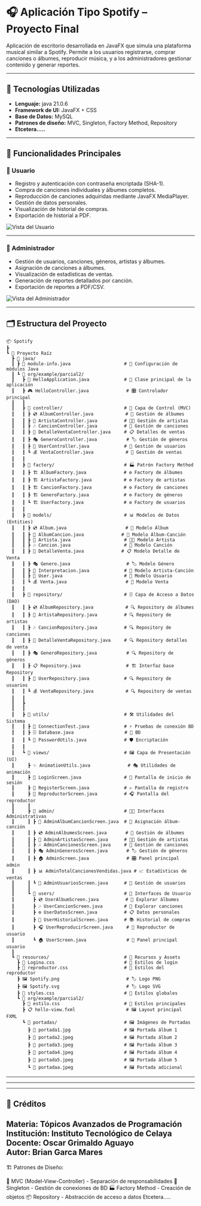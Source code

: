 
# 🎧 Aplicación Tipo Spotify – Proyecto Final

Aplicación de escritorio desarrollada en JavaFX que simula una plataforma musical similar a Spotify. Permite a los usuarios registrarse, comprar canciones o álbumes, reproducir música, y a los administradores gestionar contenido y generar reportes.

---

## 📌 Tecnologías Utilizadas

- **Lenguaje:** java 21.0.6 
- **Framework de UI:** JavaFX + CSS
- **Base de Datos:** MySQL
- **Patrones de diseño:** MVC, Singleton, Factory Method, Repository
- **Etcetera.....**
---

## 🧾 Funcionalidades Principales

### 👤 Usuario
- Registro y autenticación con contraseña encriptada (SHA-1).
- Compra de canciones individuales y álbumes completos.
- Reproducción de canciones adquiridas mediante JavaFX MediaPlayer.
- Gestión de datos personales.
- Visualización de historial de compras.
- Exportación de historial a PDF.

![Vista del Usuario](parcial2/src/main/resources/org/example/parcial2/portadas/Usuario.png)

---

### 🔧 Administrador
- Gestión de usuarios, canciones, géneros, artistas y álbumes.
- Asignación de canciones a álbumes.
- Visualización de estadísticas de ventas.
- Generación de reportes detallados por canción.
- Exportación de reportes a PDF/CSV.

![Vista del Administrador](parcial2/src/main/resources/org/example/parcial2/portadas/Administrador.png)


---

## 🗂️ Estructura del Proyecto

```
📦 Spotify
┣ 
┗ 📂 Proyecto Raíz
  ┣ 📂 java/
  ┃ ┣ 📄 module-info.java                    # 🔧 Configuración de módulos Java
  ┃ ┗ 📂 org/example/parcial2/
  ┃   ┣ 🚀 HelloApplication.java             # 🎯 Clase principal de la aplicación
  ┃   ┣ 🎮 HelloController.java              # 🎛️ Controlador principal
  ┃   ┃
  ┃   ┣ 📂 controller/                       # 🎯 Capa de Control (MVC)
  ┃   ┃ ┣ 💿 AlbumController.java            # 🎵 Gestión de álbumes
  ┃   ┃ ┣ 🎤 ArtistaController.java          # 👨‍🎤 Gestión de artistas
  ┃   ┃ ┣ 🎶 CancionController.java          # 🎼 Gestión de canciones
  ┃   ┃ ┣ 🧾 DetalleVentaController.java     # 📋 Detalles de ventas
  ┃   ┃ ┣ 🎭 GeneroController.java           # 🏷️ Gestión de géneros
  ┃   ┃ ┣ 👤 UserController.java             # 🔐 Gestión de usuarios
  ┃   ┃ ┗ 💰 VentaController.java            # 🛒 Gestión de ventas
  ┃   ┃
  ┃   ┣ 📂 factory/                          # 🏭 Patrón Factory Method
  ┃   ┃ ┣ 🏗️ AlbumFactory.java              # ⚙️ Factory de álbumes
  ┃   ┃ ┣ 🏗️ ArtistaFactory.java            # ⚙️ Factory de artistas
  ┃   ┃ ┣ 🏗️ CancionFactory.java            # ⚙️ Factory de canciones
  ┃   ┃ ┣ 🏗️ GeneroFactory.java             # ⚙️ Factory de géneros
  ┃   ┃ ┗ 🏗️ UserFactory.java               # ⚙️ Factory de usuarios
  ┃   ┃
  ┃   ┣ 📂 models/                           # 📊 Modelos de Datos (Entities)
  ┃   ┃ ┣ 💿 Album.java                      # 🎵 Modelo Álbum
  ┃   ┃ ┣ 🔗 AlbumCancion.java              # 🎼 Modelo Álbum-Canción
  ┃   ┃ ┣ 🎤 Artista.java                    # 👨‍🎤 Modelo Artista
  ┃   ┃ ┣ 🎶 Cancion.java                    # 🎵 Modelo Canción
  ┃   ┃ ┣ 🧾 DetalleVenta.java              # 📋 Modelo Detalle de Venta
  ┃   ┃ ┣ 🎭 Genero.java                     # 🏷️ Modelo Género
  ┃   ┃ ┣ 🎼 Interpretacion.java             # 🤝 Modelo Artista-Canción
  ┃   ┃ ┣ 👤 User.java                       # 🔐 Modelo Usuario
  ┃   ┃ ┗ 💰 Venta.java                      # 🛒 Modelo Venta
  ┃   ┃
  ┃   ┣ 📂 repository/                       # 🗄️ Capa de Acceso a Datos (DAO)
  ┃   ┃ ┣ 💿 AlbumRepository.java            # 🔍 Repository de álbumes
  ┃   ┃ ┣ 🎤 ArtistaRepository.java          # 🔍 Repository de artistas
  ┃   ┃ ┣ 🎶 CancionRepository.java          # 🔍 Repository de canciones
  ┃   ┃ ┣ 🧾 DetalleVentaRepository.java     # 🔍 Repository detalles de venta
  ┃   ┃ ┣ 🎭 GeneroRepository.java           # 🔍 Repository de géneros
  ┃   ┃ ┣ 📋 Repository.java                 # 🏗️ Interfaz base Repository
  ┃   ┃ ┣ 👤 UserRepository.java             # 🔍 Repository de usuarios
  ┃   ┃ ┗ 💰 VentaRepository.java            # 🔍 Repository de ventas
  ┃   ┃
  ┃   ┣
  ┃   ┃
  ┃   ┣ 📂 utils/                            # 🛠️ Utilidades del Sistema
  ┃   ┃ ┣ 🔌 ConnectionTest.java             # ⚡ Pruebas de conexión BD
  ┃   ┃ ┣ 🗄️ Database.java                   # 🔗 BD
  ┃   ┃ ┗ 🔐 PasswordUtils.java              # 🛡️ Encriptación
  ┃   ┃
  ┃   ┗ 📂 views/                            # 🖼️ Capa de Presentación (UI)
  ┃     ┣ ✨ AnimationUtils.java              # 🎭 Utilidades de animación
  ┃     ┣ 🔑 LoginScreen.java                # 🚪 Pantalla de inicio de sesión
  ┃     ┣ 📝 RegisterScreen.java             # ✍️ Pantalla de registro
  ┃     ┣ 🎵 ReproductorScreen.java          # 🎧 Pantalla del reproductor
  ┃     ┃
  ┃     ┣ 📂 admin/                          # 👨‍💼 Interfaces Administrativas
  ┃     ┃ ┣ 🔗 AdminAlbumCancionScreen.java  # 🎼 Asignación álbum-canción
  ┃     ┃ ┣ 💿 AdminAlbumesScreen.java       # 📀 Gestión de álbumes
  ┃     ┃ ┣ 🎤 AdminArtistasScreen.java      # 👨‍🎤 Gestión de artistas
  ┃     ┃ ┣ 🎶 AdminCancionesScreen.java     # 🎵 Gestión de canciones
  ┃     ┃ ┣ 🎭 AdminGenerosScreen.java       # 🏷️ Gestión de géneros
  ┃     ┃ ┣ 🏠 AdminScreen.java              # 🎛️ Panel principal admin
  ┃     ┃ ┣ 📊 AdminTotalCancionesVendidas.java # 📈 Estadísticas de ventas
  ┃     ┃ ┗ 👥 AdminUsuariosScreen.java      # 🔐 Gestión de usuarios
  ┃     ┃
  ┃     ┗ 📂 users/                          # 👤 Interfaces de Usuario
  ┃       ┣ 💿 UserAlbumScreen.java          # 🎵 Explorar álbumes
  ┃       ┣ 🎶 UserCancionScreen.java        # 🎼 Explorar canciones
  ┃       ┣ ⚙️ UserDatosScreen.java          # 📋 Datos personales
  ┃       ┣ 🧾 UserHistorialScreen.java      # 📚 Historial de compras
  ┃       ┣ 🎧 UserReproducirScreen.java     # 🎵 Reproductor de usuario
  ┃       ┗ 🏠 UserScreen.java               # 🎯 Panel principal usuario
  ┃
  ┗ 📂 resources/                            # 🎨 Recursos y Assets
    ┣ 🎨 Logina.css                          # 💄 Estilos de login
    ┣ 🎵 reproductor.css                     # 💄 Estilos del reproductor
    ┣ 🖼️ Spotify.png                         # 🏷️ Logo PNG
    ┣ 🖼️ Spotify.svg                         # 🏷️ Logo SVG
    ┣ 💄 styles.css                          # 🎨 Estilos globales
    ┗ 📂 org/example/parcial2/
      ┣ 🎨 estilo.css                        # 💄 Estilos principales
      ┣ 📋 hello-view.fxml                   # 🖼️ Layout principal FXML
      ┗ 📂 portadas/                         # 🖼️ Imágenes de Portadas
        ┣ 🎵 portada1.jpg                    # 🖼️ Portada álbum 1
        ┣ 🎵 portada2.jpeg                   # 🖼️ Portada álbum 2
        ┣ 🎵 portada3.jpeg                   # 🖼️ Portada álbum 3
        ┣ 🎵 portada4.jpeg                   # 🖼️ Portada álbum 4
        ┣ 🎵 portada5.jpeg                   # 🖼️ Portada álbum 5
        ┗ 🎵 portadaa.jpeg                   # 🖼️ Portada adicional
```

---

---


---

## 📄 Créditos

**Materia:** Tópicos Avanzados de Programación  
**Institución:** Instituto Tecnológico de Celaya  
**Docente:** Oscar Grimaldo Aguayo  
**Autor:** Brian Garca Mares  
---

🏗️ Patrones de Diseño:

🎯 MVC (Model-View-Controller) - Separación de responsabilidades
🔄 Singleton - Gestión de conexiones de BD
🏭 Factory Method - Creación de objetos
📦 Repository - Abstracción de acceso a datos
Etcetera.....
